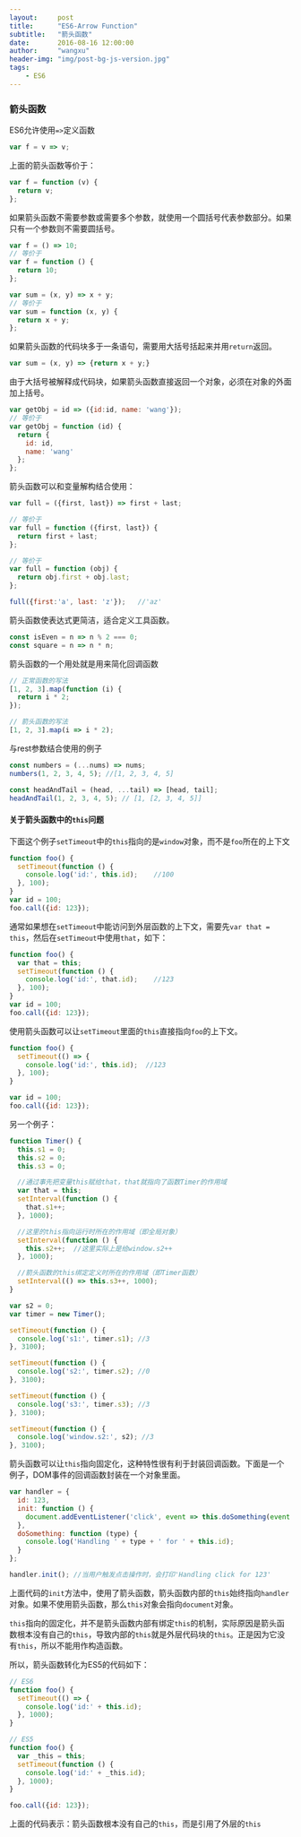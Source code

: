 ```yaml
---
layout:     post
title:      "ES6-Arrow Function"
subtitle:   "箭头函数"
date:       2016-08-16 12:00:00
author:     "wangxu"
header-img: "img/post-bg-js-version.jpg"
tags:
    - ES6
---
```


### 箭头函数

ES6允许使用`=>`定义函数

```javascript
var f = v => v;
```

上面的箭头函数等价于：

```javascript
var f = function (v) {
  return v;
};
```

如果箭头函数不需要参数或需要多个参数，就使用一个圆括号代表参数部分。如果只有一个参数则不需要圆括号。

```javascript
var f = () => 10;
// 等价于
var f = function () {
  return 10;
};

var sum = (x, y) => x + y;
// 等价于
var sum = function (x, y) {
  return x + y;
};
```

如果箭头函数的代码块多于一条语句，需要用大括号括起来并用`return`返回。

```javascript
var sum = (x, y) => {return x + y;}
```

由于大括号被解释成代码块，如果箭头函数直接返回一个对象，必须在对象的外面加上括号。

```javascript
var getObj = id => ({id:id, name: 'wang'});
// 等价于
var getObj = function (id) {
  return {
    id: id,
    name: 'wang'
  };
};
```

箭头函数可以和变量解构结合使用：

```javascript
var full = ({first, last}) => first + last;

// 等价于
var full = function ({first, last}) {
  return first + last;
};

// 等价于
var full = function (obj) {
  return obj.first + obj.last;
};

full({first:'a', last: 'z'});   //'az'
```

箭头函数使表达式更简洁，适合定义工具函数。

```javascript
const isEven = n => n % 2 === 0;
const square = n => n * n;
```

箭头函数的一个用处就是用来简化回调函数

```javascript
// 正常函数的写法
[1, 2, 3].map(function (i) {
  return i * 2;
});

// 箭头函数的写法
[1, 2, 3].map(i => i * 2);
```

与rest参数结合使用的例子

```javascript
const numbers = (...nums) => nums;
numbers(1, 2, 3, 4, 5); //[1, 2, 3, 4, 5]

const headAndTail = (head, ...tail) => [head, tail];
headAndTail(1, 2, 3, 4, 5); // [1, [2, 3, 4, 5]]
```

#### 关于箭头函数中的`this`问题

下面这个例子`setTimeout`中的`this`指向的是`window`对象，而不是`foo`所在的上下文

```javascript
function foo() {
  setTimeout(function () {
    console.log('id:', this.id);    //100
  }, 100);
}
var id = 100;
foo.call({id: 123});
```

通常如果想在`setTimeout`中能访问到外层函数的上下文，需要先`var that = this`，然后在`setTimeout`中使用`that`，如下：

```javascript
function foo() {
  var that = this;
  setTimeout(function () {
    console.log('id:', that.id);    //123
  }, 100);
}
var id = 100;
foo.call({id: 123});
```

使用箭头函数可以让`setTimeout`里面的`this`直接指向`foo`的上下文。

```javascript
function foo() {
  setTimeout(() => {
    console.log('id:', this.id);  //123
  }, 100);
}

var id = 100;
foo.call({id: 123});
```

另一个例子：

```javascript
function Timer() {
  this.s1 = 0;
  this.s2 = 0;
  this.s3 = 0;

  //通过事先把变量this赋给that，that就指向了函数Timer的作用域
  var that = this;
  setInterval(function () {
    that.s1++;
  }, 1000);

  //这里的this指向运行时所在的作用域（即全局对象）
  setInterval(function () {
    this.s2++;  //这里实际上是给window.s2++
  }, 1000);

  //箭头函数的this绑定定义时所在的作用域（即Timer函数）
  setInterval(() => this.s3++, 1000);
}

var s2 = 0;
var timer = new Timer();

setTimeout(function () {
  console.log('s1:', timer.s1); //3
}, 3100);

setTimeout(function () {
  console.log('s2:', timer.s2); //0
}, 3100);

setTimeout(function () {
  console.log('s3:', timer.s3); //3
}, 3100);

setTimeout(function () {
  console.log('window.s2:', s2); //3
}, 3100);
```

箭头函数可以让`this`指向固定化，这种特性很有利于封装回调函数。下面是一个例子，DOM事件的回调函数封装在一个对象里面。

```javascript
var handler = {
  id: 123,
  init: function () {
    document.addEventListener('click', event => this.doSomething(event.type), false);
  },
  doSomething: function (type) {
    console.log('Handling ' + type + ' for ' + this.id);
  }
};

handler.init(); //当用户触发点击操作时，会打印'Handling click for 123'
```

上面代码的`init`方法中，使用了箭头函数，箭头函数内部的`this`始终指向`handler`对象。如果不使用箭头函数，那么`this`对象会指向`document`对象。

`this`指向的固定化，并不是箭头函数内部有绑定`this`的机制，实际原因是箭头函数根本没有自己的`this`，导致内部的`this`就是外层代码块的`this`。正是因为它没有`this`，所以不能用作构造函数。

所以，箭头函数转化为ES5的代码如下：

```javascript
// ES6
function foo() {
  setTimeout(() => {
    console.log('id:' + this.id);
  }, 1000);
}

// ES5
function foo() {
  var _this = this;
  setTimeout(function () {
    console.log('id:' + _this.id);
  }, 1000);
}

foo.call({id: 123});
```

上面的代码表示：箭头函数根本没有自己的`this`，而是引用了外层的`this`

